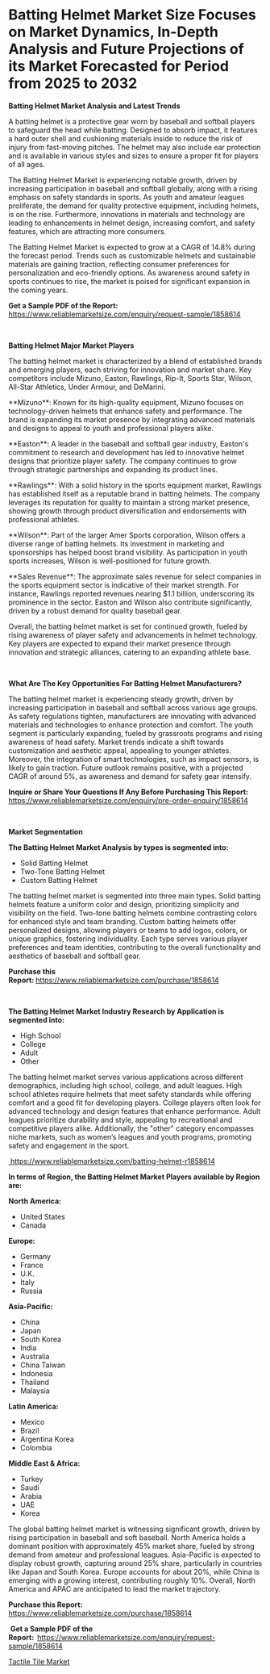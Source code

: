 <p><h1>Batting Helmet Market Size Focuses on Market Dynamics, In-Depth Analysis and Future Projections of its Market Forecasted for Period from 2025 to 2032</h1></p><p><strong>Batting Helmet Market Analysis and Latest Trends</strong></p>
<p><p>A batting helmet is a protective gear worn by baseball and softball players to safeguard the head while batting. Designed to absorb impact, it features a hard outer shell and cushioning materials inside to reduce the risk of injury from fast-moving pitches. The helmet may also include ear protection and is available in various styles and sizes to ensure a proper fit for players of all ages.</p><p>The Batting Helmet Market is experiencing notable growth, driven by increasing participation in baseball and softball globally, along with a rising emphasis on safety standards in sports. As youth and amateur leagues proliferate, the demand for quality protective equipment, including helmets, is on the rise. Furthermore, innovations in materials and technology are leading to enhancements in helmet design, increasing comfort, and safety features, which are attracting more consumers.</p><p>The Batting Helmet Market is expected to grow at a CAGR of 14.8% during the forecast period. Trends such as customizable helmets and sustainable materials are gaining traction, reflecting consumer preferences for personalization and eco-friendly options. As awareness around safety in sports continues to rise, the market is poised for significant expansion in the coming years.</p></p>
<p><strong>Get a Sample PDF of the Report:&nbsp;</strong> <a href="https://www.reliablemarketsize.com/enquiry/request-sample/1858614?utm_campaign=2409&utm_medium=2&utm_source=Github&utm_content=ia&utm_term=07022025&utm_id=batting-helmet">https://www.reliablemarketsize.com/enquiry/request-sample/1858614</a></p>
<p>&nbsp;</p>
<p><strong>Batting Helmet Major Market Players</strong></p>
<p><p>The batting helmet market is characterized by a blend of established brands and emerging players, each striving for innovation and market share. Key competitors include Mizuno, Easton, Rawlings, Rip-It, Sports Star, Wilson, All-Star Athletics, Under Armour, and DeMarini.</p><p>**Mizuno**: Known for its high-quality equipment, Mizuno focuses on technology-driven helmets that enhance safety and performance. The brand is expanding its market presence by integrating advanced materials and designs to appeal to youth and professional players alike.</p><p>**Easton**: A leader in the baseball and softball gear industry, Easton's commitment to research and development has led to innovative helmet designs that prioritize player safety. The company continues to grow through strategic partnerships and expanding its product lines.</p><p>**Rawlings**: With a solid history in the sports equipment market, Rawlings has established itself as a reputable brand in batting helmets. The company leverages its reputation for quality to maintain a strong market presence, showing growth through product diversification and endorsements with professional athletes.</p><p>**Wilson**: Part of the larger Amer Sports corporation, Wilson offers a diverse range of batting helmets. Its investment in marketing and sponsorships has helped boost brand visibility. As participation in youth sports increases, Wilson is well-positioned for future growth.</p><p>**Sales Revenue**: The approximate sales revenue for select companies in the sports equipment sector is indicative of their market strength. For instance, Rawlings reported revenues nearing $1.1 billion, underscoring its prominence in the sector. Easton and Wilson also contribute significantly, driven by a robust demand for quality baseball gear.</p><p>Overall, the batting helmet market is set for continued growth, fueled by rising awareness of player safety and advancements in helmet technology. Key players are expected to expand their market presence through innovation and strategic alliances, catering to an expanding athlete base.</p></p>
<p>&nbsp;</p>
<p><strong>What Are The Key Opportunities For Batting Helmet Manufacturers?</strong></p>
<p><p>The batting helmet market is experiencing steady growth, driven by increasing participation in baseball and softball across various age groups. As safety regulations tighten, manufacturers are innovating with advanced materials and technologies to enhance protection and comfort. The youth segment is particularly expanding, fueled by grassroots programs and rising awareness of head safety. Market trends indicate a shift towards customization and aesthetic appeal, appealing to younger athletes. Moreover, the integration of smart technologies, such as impact sensors, is likely to gain traction. Future outlook remains positive, with a projected CAGR of around 5%, as awareness and demand for safety gear intensify.</p></p>
<p><strong>Inquire or Share Your Questions If Any Before Purchasing This Report:</strong> <a href="https://www.reliablemarketsize.com/enquiry/pre-order-enquiry/1858614?utm_campaign=2409&utm_medium=2&utm_source=Github&utm_content=ia&utm_term=07022025&utm_id=batting-helmet">https://www.reliablemarketsize.com/enquiry/pre-order-enquiry/1858614</a></p>
<p>&nbsp;</p>
<p><strong>Market Segmentation</strong></p>
<p><strong>The Batting Helmet Market Analysis by types is segmented into:</strong></p>
<p><ul><li>Solid Batting Helmet</li><li>Two-Tone Batting Helmet</li><li>Custom Batting Helmet</li></ul></p>
<p><p>The batting helmet market is segmented into three main types. Solid batting helmets feature a uniform color and design, prioritizing simplicity and visibility on the field. Two-tone batting helmets combine contrasting colors for enhanced style and team branding. Custom batting helmets offer personalized designs, allowing players or teams to add logos, colors, or unique graphics, fostering individuality. Each type serves various player preferences and team identities, contributing to the overall functionality and aesthetics of baseball and softball gear.</p></p>
<p><strong>Purchase this Report:&nbsp;</strong><a href="https://www.reliablemarketsize.com/purchase/1858614?utm_campaign=2409&utm_medium=2&utm_source=Github&utm_content=ia&utm_term=07022025&utm_id=batting-helmet">https://www.reliablemarketsize.com/purchase/1858614</a></p>
<p>&nbsp;</p>
<p><strong>The Batting Helmet Market Industry Research by Application is segmented into:</strong></p>
<p><ul><li>High School</li><li>College</li><li>Adult</li><li>Other</li></ul></p>
<p><p>The batting helmet market serves various applications across different demographics, including high school, college, and adult leagues. High school athletes require helmets that meet safety standards while offering comfort and a good fit for developing players. College players often look for advanced technology and design features that enhance performance. Adult leagues prioritize durability and style, appealing to recreational and competitive players alike. Additionally, the "other" category encompasses niche markets, such as women’s leagues and youth programs, promoting safety and engagement in the sport.</p></p>
<p><a href="https://www.reliablemarketsize.com/batting-helmet-r1858614?utm_campaign=2409&utm_medium=2&utm_source=Github&utm_content=ia&utm_term=07022025&utm_id=batting-helmet">&nbsp;https://www.reliablemarketsize.com/batting-helmet-r1858614</a></p>
<p><strong>In terms of Region, the Batting Helmet Market Players available by Region are:</strong></p>
<p>
    <p> <strong> North America: </strong>
        <ul>
            <li>United States</li>
            <li>Canada</li>
        </ul>
        </p> 
    <p> <strong> Europe: </strong>
        <ul>
            <li>Germany</li>
            <li>France</li>
            <li>U.K.</li>
            <li>Italy</li>
            <li>Russia</li>
        </ul>
        </p> 
    <p> <strong> Asia-Pacific: </strong>
        <ul>
            <li>China</li>
            <li>Japan</li>
            <li>South Korea</li>
            <li>India</li>
            <li>Australia</li>
            <li>China Taiwan</li>
            <li>Indonesia</li>
            <li>Thailand</li>
            <li>Malaysia</li>
        </ul>
        </p> 
    <p> <strong> Latin America: </strong>
        <ul>
            <li>Mexico</li>
            <li>Brazil</li>
            <li>Argentina Korea</li>
            <li>Colombia</li>
        </ul>
        </p> 
    <p> <strong> Middle East & Africa: </strong>
        <ul>
            <li>Turkey</li>
            <li>Saudi</li>
            <li>Arabia</li>
            <li>UAE</li>
            <li>Korea</li>
        </ul>
    </p>
    </p>
<p><p>The global batting helmet market is witnessing significant growth, driven by rising participation in baseball and soft baseball. North America holds a dominant position with approximately 45% market share, fueled by strong demand from amateur and professional leagues. Asia-Pacific is expected to display robust growth, capturing around 25% share, particularly in countries like Japan and South Korea. Europe accounts for about 20%, while China is emerging with a growing interest, contributing roughly 10%. Overall, North America and APAC are anticipated to lead the market trajectory.</p></p>
<p><strong>Purchase this Report: </strong><a href="https://www.reliablemarketsize.com/purchase/1858614?utm_campaign=2409&utm_medium=2&utm_source=Github&utm_content=ia&utm_term=07022025&utm_id=batting-helmet">https://www.reliablemarketsize.com/purchase/1858614</a></p>
<p>&nbsp;<strong>Get a Sample PDF of the Report:&nbsp;&nbsp;</strong><a href="https://www.reliablemarketsize.com/enquiry/request-sample/1858614?utm_campaign=2409&utm_medium=2&utm_source=Github&utm_content=ia&utm_term=07022025&utm_id=batting-helmet">https://www.reliablemarketsize.com/enquiry/request-sample/1858614</a></p>
<p><strong></strong></p>
<p><p><a href="https://github.com/lashaunm5st/Market-Research-Report-List-1/blob/main/tactile-tile-market.md?utm_campaign=2409&utm_medium=2&utm_source=Github&utm_content=ia&utm_term=07022025&utm_id=batting-helmet">Tactile Tile Market</a></p></p>